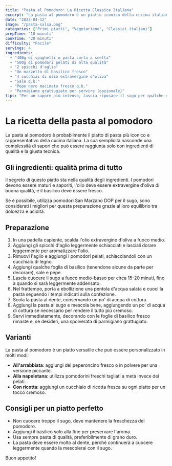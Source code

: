 ```yaml
---
title: "Pasta al Pomodoro: La Ricetta Classica Italiana"
excerpt: "La pasta al pomodoro è un piatto iconico della cucina italiana, semplice ma ricco di sapore. Ecco come prepararla alla perfezione."
date: "2023-04-12"
image: "/pasta-salsa.png"
categories: ["Primi piatti", "Vegetariano", "Classici italiani"]
prepTime: "10 minuti"
cookTime: "20 minuti"
difficulty: "Facile"
servings: 4
ingredients:
  - "400g di spaghetti o pasta corta a scelta"
  - "500g di pomodori pelati di alta qualità"
  - "2 spicchi d'aglio"
  - "Un mazzetto di basilico fresco"
  - "4 cucchiai di olio extravergine d'oliva"
  - "Sale q.b."
  - "Pepe nero macinato fresco q.b."
  - "Parmigiano grattugiato per servire (opzionale)"
tips: "Per un sapore più intenso, lascia riposare il sugo per qualche ora prima di utilizzarlo. Puoi anche aggiungere un pizzico di zucchero per ridurre l'acidità del pomodoro."
---
```


# La ricetta della pasta al pomodoro

La pasta al pomodoro è probabilmente il piatto di pasta più iconico e rappresentativo della cucina italiana. La sua semplicità nasconde una complessità di sapori che può essere raggiunta solo con ingredienti di qualità e la giusta tecnica.

## Gli ingredienti: qualità prima di tutto

Il segreto di questo piatto sta nella qualità degli ingredienti. I pomodori devono essere maturi e saporiti, l'olio deve essere extravergine d'oliva di buona qualità, e il basilico deve essere fresco.

Se è possibile, utilizza pomodori San Marzano DOP per il sugo, sono considerati i migliori per questa preparazione grazie al loro equilibrio tra dolcezza e acidità.

## Preparazione

1. In una padella capiente, scalda l'olio extravergine d'oliva a fuoco medio.
2. Aggiungi gli spicchi d'aglio leggermente schiacciati e lasciali dorare leggermente per aromatizzare l'olio.
3. Rimuovi l'aglio e aggiungi i pomodori pelati, schiacciandoli con un cucchiaio di legno.
4. Aggiungi qualche foglia di basilico (tenendone alcune da parte per decorare), sale e pepe.
5. Lascia cuocere il sugo a fuoco medio-basso per circa 15-20 minuti, fino a quando si sarà leggermente addensato.
6. Nel frattempo, porta a ebollizione una pentola d'acqua salata e cuoci la pasta seguendo i tempi indicati sulla confezione.
7. Scola la pasta al dente, conservando un po' di acqua di cottura.
8. Aggiungi la pasta al sugo e mescola bene, aggiungendo un po' di acqua di cottura se necessario per rendere il tutto più cremoso.
9. Servi immediatamente, decorando con le foglie di basilico fresco rimaste e, se desideri, una spolverata di parmigiano grattugiato.

## Varianti

La pasta al pomodoro è un piatto versatile che può essere personalizzato in molti modi:

- **All'arrabbiata**: aggiungi del peperoncino fresco o in polvere per una versione piccante.
- **Alla napoletana**: utilizza pomodorini freschi tagliati a metà invece dei pelati.
- **Con ricotta**: aggiungi un cucchiaio di ricotta fresca su ogni piatto per un tocco cremoso.

## Consigli per un piatto perfetto

- Non cuocere troppo il sugo, deve mantenere la freschezza del pomodoro.
- Aggiungi il basilico solo alla fine per preservare l'aroma.
- Usa sempre pasta di qualità, preferibilmente di grano duro.
- La pasta deve essere molto al dente, perché continuerà a cuocere leggermente quando la mescolerai con il sugo.

Buon appetito!
